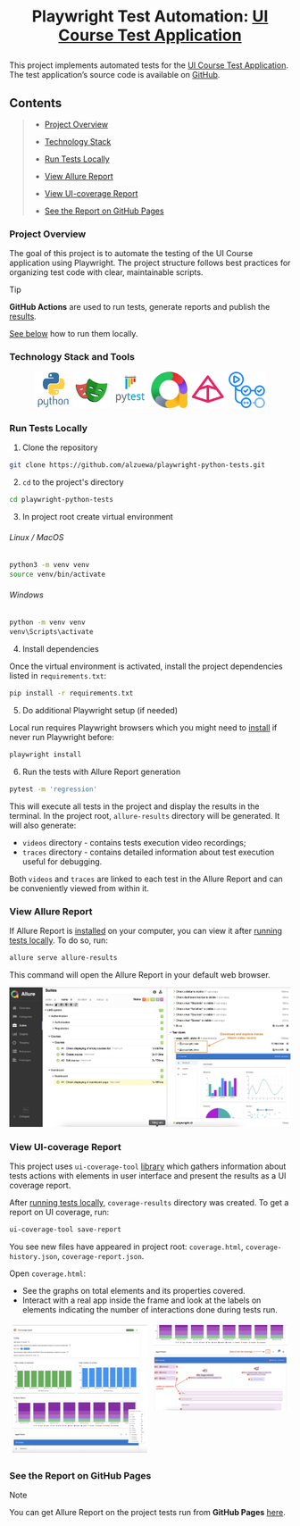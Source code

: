 # <p align="center"> Playwright Test Automation: <a href="https://nikita-filonov.github.io/qa-automation-engineer-ui-course/#/auth/login"> UI Course Test Application </a></p>

This project implements automated tests for
the [UI Course Test Application](https://nikita-filonov.github.io/qa-automation-engineer-ui-course/#/auth/login). The test application’s source code is available
on [GitHub](https://github.com/Nikita-Filonov/qa-automation-engineer-ui-course).

## Contents

> - [Project Overview](#project-overview)
> 
> - [Technology Stack](#technology-stack-and-tools)
>
> - [Run Tests Locally](#run-tests-locally)
>
> - [View Allure Report](#view-allure-report)
>
> - [View UI-coverage Report](#view-ui-coverage-report)
>
> - [See the Report on GitHub Pages](#see-the-report-on-github-pages)


### Project Overview

The goal of this project is to automate the testing of the UI Course application using Playwright. The project structure follows best practices
for organizing test code with clear, maintainable scripts. 

> [!TIP]  
> **GitHub Actions** are used to run tests, generate reports and publish the [results](https://alzuewa.github.io/playwright-python-tests).
> 
> [See below](#run-tests-locally) how to run them locally.
>


### Technology Stack and Tools
<p  align="center">
    <img width="13%" title="Python" src="media/icons/python.svg">
    <img width="13%" title="Playwright" src="media/icons/playwright.svg">
    <img width="13%" title="Pytest" src="media/icons/pytest.svg">
    <img width="13%" title="Allure Report" src="media/icons/allure.svg">
    <img width="13%" title="Pydantic" src="media/icons/pydantic.png">
    <img width="13%" title="GitHub Actions" src="media/icons/githubactions.svg">
</p>

### Run Tests Locally

1. Clone the repository

```bash
git clone https://github.com/alzuewa/playwright-python-tests.git
```

2. `cd` to the project's directory

```bash
cd playwright-python-tests
```
3. In project root create virtual environment

###### Linux / MacOS

```bash
python3 -m venv venv
source venv/bin/activate
```

###### Windows

```bash
python -m venv venv
venv\Scripts\activate
```

4. Install dependencies

Once the virtual environment is activated, install the project dependencies listed in `requirements.txt`:

```bash
pip install -r requirements.txt
```

5. Do additional Playwright setup (if needed)

Local run requires Playwright browsers which you might need to [install](https://playwright.dev/python/docs/intro) if never run Playwright before:

```bash
playwright install
```

6. Run the tests with Allure Report generation

```bash
pytest -m 'regression'
```

This will execute all tests in the project and display the results in the terminal. In the project root, `allure-results` directory will be generated. 
It will also generate:
- `videos` directory - contains tests execution video recordings;
- `traces` directory - contains detailed information about test execution useful for debugging.

Both `videos` and `traces` are linked to each test in the Allure Report and can be conveniently viewed from within it.

### View Allure Report

If Allure Report is [installed](https://allurereport.org/docs/install/) on your computer, you can view it after [running tests locally](#run-tests-locally). To do so, run:

```bash
allure serve allure-results
```

This command will open the Allure Report in your default web browser.
<p align="center">
    <img title="View Allure Report" src="media/allure_report.png">
</p> 

### View UI-coverage Report

This project uses `ui-coverage-tool` [library](https://github.com/Nikita-Filonov/ui-coverage-tool) which gathers information about tests actions with elements in user interface and present the results as a UI coverage report.

After [running tests locally](#run-tests-locally), `coverage-results` directory was created. To get a report on UI coverage, run:
```bash
ui-coverage-tool save-report
```
You see new files have appeared in project root: `coverage.html`, `coverage-history.json`, `coverage-report.json`.

Open `coverage.html`: 
- See the graphs on total elements and its properties covered.
- Interact with a real app inside the frame and look at the labels on elements indicating the number of interactions done during tests run.

<div style="display: flex;">
    <div style="margin: 5px; width: 50%;">
        <img title="UI coverage history" src="media/ui_coverage_history.png">
    </div>
    <div style="margin: 5px; width: 50%;">
        <img title="UI coverage" src="media/coverage_labels.png">
    </div>
</div>


### See the Report on GitHub Pages
> [!NOTE]  
> You can get Allure Report on the project tests run from **GitHub Pages** [here](https://alzuewa.github.io/playwright-python-tests).
>
